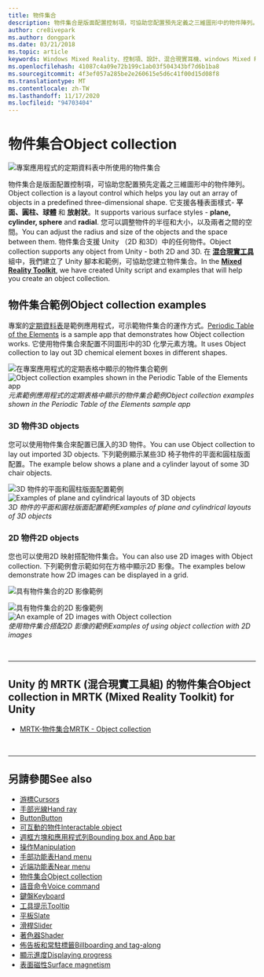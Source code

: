 ```yaml
---
title: 物件集合
description: 物件集合是版面配置控制項，可協助您配置預先定義之三維圖形中的物件陣列。
author: cre8ivepark
ms.author: dongpark
ms.date: 03/21/2018
ms.topic: article
keywords: Windows Mixed Reality、控制項、設計、混合現實耳機、windows Mixed Reality 耳機、虛擬實境耳機、HoloLens、物件集合、2D、3D、MRTK、混合現實工具組
ms.openlocfilehash: 41087c4a09e72b199c1ab03f504343bf7d6b1ba8
ms.sourcegitcommit: 4f3ef057a285be2e260615e5d6c41f00d15d08f8
ms.translationtype: MT
ms.contentlocale: zh-TW
ms.lasthandoff: 11/17/2020
ms.locfileid: "94703404"
---
```

# <a name="object-collection"></a><span data-ttu-id="7d4d6-104">物件集合</span><span class="sxs-lookup"><span data-stu-id="7d4d6-104">Object collection</span></span>

![專案應用程式的定期資料表中所使用的物件集合](images/UX_Hero_ObjectCollection.jpg)<br>


<span data-ttu-id="7d4d6-106">物件集合是版面配置控制項，可協助您配置預先定義之三維圖形中的物件陣列。</span><span class="sxs-lookup"><span data-stu-id="7d4d6-106">Object collection is a layout control which helps you lay out an array of objects in a predefined three-dimensional shape.</span></span> <span data-ttu-id="7d4d6-107">它支援各種表面樣式- **平面、圓柱、球體** 和 **放射狀**。</span><span class="sxs-lookup"><span data-stu-id="7d4d6-107">It supports various surface styles - **plane, cylinder, sphere** and **radial**.</span></span> <span data-ttu-id="7d4d6-108">您可以調整物件的半徑和大小，以及兩者之間的空間。</span><span class="sxs-lookup"><span data-stu-id="7d4d6-108">You can adjust the radius and size of the objects and the space between them.</span></span> <span data-ttu-id="7d4d6-109">物件集合支援 Unity （2D 和3D）中的任何物件。</span><span class="sxs-lookup"><span data-stu-id="7d4d6-109">Object collection supports any object from Unity - both 2D and 3D.</span></span> <span data-ttu-id="7d4d6-110">在 **[混合現實工具](https://microsoft.github.io/MixedRealityToolkit-Unity/Documentation/README_ObjectCollection.html)** 組中，我們建立了 Unity 腳本和範例，可協助您建立物件集合。</span><span class="sxs-lookup"><span data-stu-id="7d4d6-110">In the **[Mixed Reality Toolkit](https://microsoft.github.io/MixedRealityToolkit-Unity/Documentation/README_ObjectCollection.html)**, we have created Unity script and examples that will help you create an object collection.</span></span>


## <a name="object-collection-examples"></a><span data-ttu-id="7d4d6-111">物件集合範例</span><span class="sxs-lookup"><span data-stu-id="7d4d6-111">Object collection examples</span></span>

<span data-ttu-id="7d4d6-112">專案的[定期資料表](../develop/unity/periodic-table-of-the-elements.md)是範例應用程式，可示範物件集合的運作方式。</span><span class="sxs-lookup"><span data-stu-id="7d4d6-112">[Periodic Table of the Elements](../develop/unity/periodic-table-of-the-elements.md) is a sample app that demonstrates how Object collection works.</span></span> <span data-ttu-id="7d4d6-113">它使用物件集合來配置不同圖形中的3D 化學元素方塊。</span><span class="sxs-lookup"><span data-stu-id="7d4d6-113">It uses Object collection to lay out 3D chemical element boxes in different shapes.</span></span>

<span data-ttu-id="7d4d6-114">![在專案應用程式的定期表格中顯示的物件集合範例](images/periodictable-collections-1000px.jpg)</span><span class="sxs-lookup"><span data-stu-id="7d4d6-114">![Object collection examples shown in the Periodic Table of the Elements app](images/periodictable-collections-1000px.jpg)</span></span><br>
<span data-ttu-id="7d4d6-115">*元素範例應用程式的定期表格中顯示的物件集合範例*</span><span class="sxs-lookup"><span data-stu-id="7d4d6-115">*Object collection examples shown in the Periodic Table of the Elements sample app*</span></span>

### <a name="3d-objects"></a><span data-ttu-id="7d4d6-116">3D 物件</span><span class="sxs-lookup"><span data-stu-id="7d4d6-116">3D objects</span></span>

<span data-ttu-id="7d4d6-117">您可以使用物件集合來配置已匯入的3D 物件。</span><span class="sxs-lookup"><span data-stu-id="7d4d6-117">You can use Object collection to lay out imported 3D objects.</span></span> <span data-ttu-id="7d4d6-118">下列範例顯示某些3D 椅子物件的平面和圓柱版面配置。</span><span class="sxs-lookup"><span data-stu-id="7d4d6-118">The example below shows a plane and a cylinder layout of some 3D chair objects.</span></span>

<span data-ttu-id="7d4d6-119">![3D 物件的平面和圓柱版面配置範例](images/objectcollection-3dobjects-1000px.jpg)</span><span class="sxs-lookup"><span data-stu-id="7d4d6-119">![Examples of plane and cylindrical layouts of 3D objects](images/objectcollection-3dobjects-1000px.jpg)</span></span><br>
<span data-ttu-id="7d4d6-120">*3D 物件的平面和圓柱版面配置範例*</span><span class="sxs-lookup"><span data-stu-id="7d4d6-120">*Examples of plane and cylindrical layouts of 3D objects*</span></span>

### <a name="2d-objects"></a><span data-ttu-id="7d4d6-121">2D 物件</span><span class="sxs-lookup"><span data-stu-id="7d4d6-121">2D objects</span></span>

<span data-ttu-id="7d4d6-122">您也可以使用2D 映射搭配物件集合。</span><span class="sxs-lookup"><span data-stu-id="7d4d6-122">You can also use 2D images with Object collection.</span></span> <span data-ttu-id="7d4d6-123">下列範例會示範如何在方格中顯示2D 影像。</span><span class="sxs-lookup"><span data-stu-id="7d4d6-123">The examples below demonstrate how 2D images can be displayed in a grid.</span></span>

![具有物件集合的2D 影像範例](images/940px-layout-3dobjects-3.jpg)

<span data-ttu-id="7d4d6-125">![具有物件集合的2D 影像範例](images/940px-layout-2dimages.jpg)</span><span class="sxs-lookup"><span data-stu-id="7d4d6-125">![An example of 2D images with Object collection](images/940px-layout-2dimages.jpg)</span></span><br>
<span data-ttu-id="7d4d6-126">*使用物件集合搭配2D 影像的範例*</span><span class="sxs-lookup"><span data-stu-id="7d4d6-126">*Examples of using object collection with 2D images*</span></span>

<br>

---

## <a name="object-collection-in-mrtk-mixed-reality-toolkit-for-unity"></a><span data-ttu-id="7d4d6-127">Unity 的 MRTK (混合現實工具組) 的物件集合</span><span class="sxs-lookup"><span data-stu-id="7d4d6-127">Object collection in MRTK (Mixed Reality Toolkit) for Unity</span></span>

* [<span data-ttu-id="7d4d6-128">MRTK-物件集合</span><span class="sxs-lookup"><span data-stu-id="7d4d6-128">MRTK - Object collection</span></span>](https://microsoft.github.io/MixedRealityToolkit-Unity/Documentation/README_ObjectCollection.html)


<br>

---


## <a name="see-also"></a><span data-ttu-id="7d4d6-129">另請參閱</span><span class="sxs-lookup"><span data-stu-id="7d4d6-129">See also</span></span>

* [<span data-ttu-id="7d4d6-130">游標</span><span class="sxs-lookup"><span data-stu-id="7d4d6-130">Cursors</span></span>](cursors.md)
* [<span data-ttu-id="7d4d6-131">手部光線</span><span class="sxs-lookup"><span data-stu-id="7d4d6-131">Hand ray</span></span>](point-and-commit.md)
* [<span data-ttu-id="7d4d6-132">Button</span><span class="sxs-lookup"><span data-stu-id="7d4d6-132">Button</span></span>](button.md)
* [<span data-ttu-id="7d4d6-133">可互動的物件</span><span class="sxs-lookup"><span data-stu-id="7d4d6-133">Interactable object</span></span>](interactable-object.md)
* [<span data-ttu-id="7d4d6-134">週框方塊和應用程式列</span><span class="sxs-lookup"><span data-stu-id="7d4d6-134">Bounding box and App bar</span></span>](app-bar-and-bounding-box.md)
* [<span data-ttu-id="7d4d6-135">操作</span><span class="sxs-lookup"><span data-stu-id="7d4d6-135">Manipulation</span></span>](direct-manipulation.md)
* [<span data-ttu-id="7d4d6-136">手部功能表</span><span class="sxs-lookup"><span data-stu-id="7d4d6-136">Hand menu</span></span>](hand-menu.md)
* [<span data-ttu-id="7d4d6-137">近端功能表</span><span class="sxs-lookup"><span data-stu-id="7d4d6-137">Near menu</span></span>](near-menu.md)
* [<span data-ttu-id="7d4d6-138">物件集合</span><span class="sxs-lookup"><span data-stu-id="7d4d6-138">Object collection</span></span>](object-collection.md)
* [<span data-ttu-id="7d4d6-139">語音命令</span><span class="sxs-lookup"><span data-stu-id="7d4d6-139">Voice command</span></span>](voice-input.md)
* [<span data-ttu-id="7d4d6-140">鍵盤</span><span class="sxs-lookup"><span data-stu-id="7d4d6-140">Keyboard</span></span>](keyboard.md)
* [<span data-ttu-id="7d4d6-141">工具提示</span><span class="sxs-lookup"><span data-stu-id="7d4d6-141">Tooltip</span></span>](tooltip.md)
* [<span data-ttu-id="7d4d6-142">平板</span><span class="sxs-lookup"><span data-stu-id="7d4d6-142">Slate</span></span>](slate.md)
* [<span data-ttu-id="7d4d6-143">滑桿</span><span class="sxs-lookup"><span data-stu-id="7d4d6-143">Slider</span></span>](slider.md)
* [<span data-ttu-id="7d4d6-144">著色器</span><span class="sxs-lookup"><span data-stu-id="7d4d6-144">Shader</span></span>](shader.md)
* [<span data-ttu-id="7d4d6-145">佈告板和常駐標籤</span><span class="sxs-lookup"><span data-stu-id="7d4d6-145">Billboarding and tag-along</span></span>](billboarding-and-tag-along.md)
* [<span data-ttu-id="7d4d6-146">顯示進度</span><span class="sxs-lookup"><span data-stu-id="7d4d6-146">Displaying progress</span></span>](progress.md)
* [<span data-ttu-id="7d4d6-147">表面磁性</span><span class="sxs-lookup"><span data-stu-id="7d4d6-147">Surface magnetism</span></span>](surface-magnetism.md)
